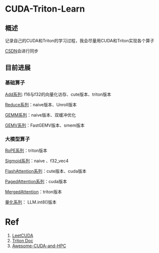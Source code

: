 # CUDA-Triton-Learn

## 概述

记录自己的CUDA和Triton的学习过程，我会尽量用CUDA和Triton实现各个算子

[CSDN](https://blog.csdn.net/qq_71640350/category_12936188.html)会进行同步

## 目前进展

### 基础算子


[Add系列](https://github.com/Chosen-David/CUDA-Triton-Learn/tree/main/Elementwise/Add): f16与f32的向量化访存、cute版本、triton版本

[Reduce系列](https://github.com/Chosen-David/CUDA-Triton-Learn/tree/main/Reduce)：naive版本、Unroll版本

[GEMM系列](https://github.com/Chosen-David/CUDA-Triton-Learn/tree/main/GEMM)：naive版本、双缓冲优化

[GEMV系列](https://github.com/Chosen-David/CUDA-Triton-Learn/tree/main/GEMV)：FastGEMV版本、smem版本

### 大模型算子

[RoPE系列](https://github.com/Chosen-David/CUDA-Triton-Learn/tree/main/RoPE)：triton版本

[Sigmoid系列](https://github.com/Chosen-David/CUDA-Triton-Learn/tree/main/Sigmoid)：naive 、f32_vec4

[FlashAttention系列](https://github.com/Chosen-David/CUDA-Triton-Learn/tree/main/FlashAttention)：cute版本、cuda版本

[PagedAttention系列](https://github.com/Chosen-David/CUDA-Triton-Learn/tree/main/PagedAttention)：cuda版本

[MergedAttention](https://github.com/Chosen-David/CUDA-Triton-Learn/tree/main/MergedAttention)：triton版本

[量化系列](https://github.com/Chosen-David/CUDA-Triton-Learn/tree/main/Quant)： LLM.int8()版本

# Ref
1. [LeetCUDA](https://github.com/xlite-dev/LeetCUDA)
2. [Triton Doc](https://triton-lang.org/main/getting-started/tutorials/)
3. [Awesome-CUDA-and-HPC](https://github.com/coderonion/awesome-cuda-and-hpc)
